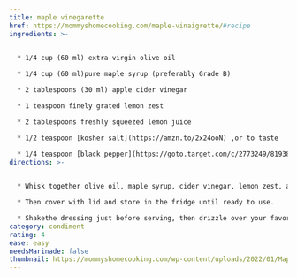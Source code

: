 ```yaml
---
title: maple vinegarette
href: https://mommyshomecooking.com/maple-vinaigrette/#recipe
ingredients: >-
  

  * 1/4 cup (60 ml) extra-virgin olive oil

  * 1/4 cup (60 ml)pure maple syrup (preferably Grade B)

  * 2 tablespoons (30 ml) apple cider vinegar

  * 1 teaspoon finely grated lemon zest

  * 2﻿ tablespoons freshly squeezed lemon juice

  * 1/2 teaspoon [kosher salt](https://amzn.to/2x24ooN) ,or to taste

  * 1/4 teaspoon [black pepper](https://goto.target.com/c/2773249/81938/2092?subid1=5d0b9501acbf46587063f095&subid2=https%3A%2F%2Fmommyshomecooking.com%2Fmaple-vinaigrette%2F%23recipe&sharedid=Mommys%20Home%20Cooking&subid3=https%3A%2F%2Fwww.target.com%2Fp%2Fground-black-pepper-3oz-good-38-gather-8482%2F-%2FA-77585121%3Faflt%3Dplt&u=https%3A%2F%2Fwww.target.com%2Fp%2Fground-black-pepper-3oz-good-38-gather-8482%2F-%2FA-77585121%3Faflt%3Dplt#donotlink) ,or to taste
directions: >-
  

  * Whisk together olive oil, maple syrup, cider vinegar, lemon zest, and lemon juice. Season dressing with salt and pepper; whisk until the dressing is well blended.

  * Then cover with lid and store in the fridge until ready to use.

  * Shakethe dressing just before serving, then drizzle over your favorite salad.
category: condiment
rating: 4
ease: easy
needsMarinade: false
thumbnail: https://mommyshomecooking.com/wp-content/uploads/2022/01/Maple-Vinaigrette-47.jpg
---
```

